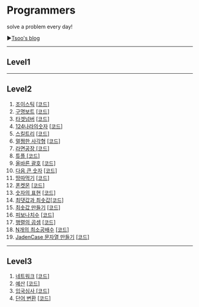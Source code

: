 # Programmers
solve a problem every day!

▶[Tsoo's blog](https://tsoo1014.tistory.com)

- - -

## Level1

- - -

## Level2

1. [조이스틱](https://tsoo1014.tistory.com/2?category=929916) [[코드]](https://github.com/taesu-park/Programmers/blob/master/level2/level2_ex01.py)
2. [구명보트](https://tsoo1014.tistory.com/3?category=929916) [[코드]](https://github.com/taesu-park/Programmers/blob/master/level2/level2_ex02.py)
3. [타겟넘버](https://tsoo1014.tistory.com/4?category=929916) [[코드]](https://github.com/taesu-park/Programmers/blob/master/level2/level2_ex03.py)
4. [124나라의숫자](https://tsoo1014.tistory.com/6?category=929916) [[코드]](https://github.com/taesu-park/Programmers/blob/master/level2/level2_ex04.py)
5. [스킬트리](https://tsoo1014.tistory.com/7?category=929916) [[코드]](https://github.com/taesu-park/Programmers/blob/master/level2/level2_ex05.py)
6. [멀쩡한 사각형](https://tsoo1014.tistory.com/8?category=929916) [[코드]](https://github.com/taesu-park/Programmers/blob/master/level2/level2_ex06.py)
7. [라면공장 ](https://tsoo1014.tistory.com/9?category=929916)[[코드]](https://github.com/taesu-park/Programmers/blob/master/level2/level2_ex07.py)
8. [튜플 ](https://tsoo1014.tistory.com/14?category=929916)[[코드]](https://github.com/taesu-park/Programmers/blob/master/level2/level2_ex08.py)
9. [올바른 괄호](https://tsoo1014.tistory.com/16?category=929916) [[코드]](https://github.com/taesu-park/Programmers/blob/master/level2/level2_ex09.py)
10. [다음 큰 숫자](https://tsoo1014.tistory.com/18?category=929916) [[코드]](https://github.com/taesu-park/Programmers/blob/master/level2/level2_ex10.py)
11. [땅따먹기](https://tsoo1014.tistory.com/20?category=929916) [[코드]](https://github.com/taesu-park/Programmers/blob/master/level2/level2_ex11.py)
12. [폰켓몬](https://tsoo1014.tistory.com/21?category=929916) [[코드]](https://github.com/taesu-park/Programmers/blob/master/level2/level2_ex12.py)
13. [숫자의 표현](https://tsoo1014.tistory.com/24?category=929916) [[코드]](https://github.com/taesu-park/Programmers/blob/master/level2/level2_ex13.py)
14. [최댓값과 최솟값](https://tsoo1014.tistory.com/26?category=929916)[[코드]](https://github.com/taesu-park/Programmers/blob/master/level2/level2_ex14.py)
15. [최솟값 만들기](https://tsoo1014.tistory.com/27?category=929916) [[코드]](https://github.com/taesu-park/Programmers/blob/master/level2/level2_ex15.py)
16. [피보나치수](https://tsoo1014.tistory.com/28?category=929916) [[코드]](https://github.com/taesu-park/Programmers/blob/master/level2/level2_ex16.py)
17. [행렬의 곱셈](https://tsoo1014.tistory.com/29?category=929916) [[코드]](https://github.com/taesu-park/Programmers/blob/master/level2/level2_ex17.py)
18. [N개의 최소공배수](https://tsoo1014.tistory.com/30?category=929916) [[코드]](https://github.com/taesu-park/Programmers/blob/master/level2/level2_ex18.py)
19. [JadenCase 문자열 만들기](https://tsoo1014.tistory.com/31?category=929916) [[코드]](https://github.com/taesu-park/Programmers/blob/master/level2/level2_ex19.py)

- - -

## Level3

1. [네트워크](https://tsoo1014.tistory.com/5?category=929916) [[코드]](https://github.com/taesu-park/Programmers/blob/master/level3/level3_ex01.py)
2. [예산](https://tsoo1014.tistory.com/10?category=929916) [[코드]](https://github.com/taesu-park/Programmers/blob/master/level3/level3_ex02.py)
3. [입국심사 ](https://tsoo1014.tistory.com/11?category=929916)[[코드]](https://github.com/taesu-park/Programmers/blob/master/level3/level3_ex03.py)
4. [단어 변환](https://tsoo1014.tistory.com/12?category=929916) [[코드]](https://github.com/taesu-park/Programmers/blob/master/level3/level3_ex04.py)

